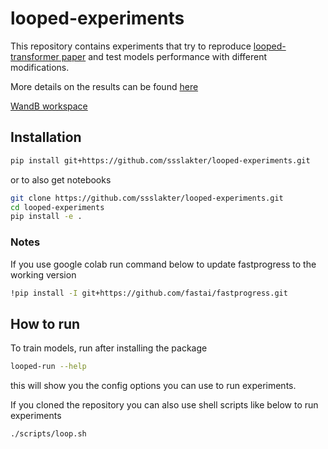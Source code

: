 # looped-experiments


<!-- WARNING: THIS FILE WAS AUTOGENERATED! DO NOT EDIT! -->

This repository contains experiments that try to reproduce
[looped-transformer paper](https://arxiv.org/abs/2311.12424) and test
models performance with different modifications.

More details on the results can be found [here](/Results.md)

[WandB workspace](https://wandb.ai/slakter/looped-transformer/workspace)

## Installation

``` sh
pip install git+https://github.com/ssslakter/looped-experiments.git
```

or to also get notebooks

``` sh
git clone https://github.com/ssslakter/looped-experiments.git
cd looped-experiments
pip install -e .
```

### Notes

If you use google colab run command below to update fastprogress to the
working version

``` sh
!pip install -I git+https://github.com/fastai/fastprogress.git
```

## How to run

To train models, run after installing the package

``` sh
looped-run --help
```

this will show you the config options you can use to run experiments.

If you cloned the repository you can also use shell scripts like below
to run experiments

``` sh
./scripts/loop.sh
```
